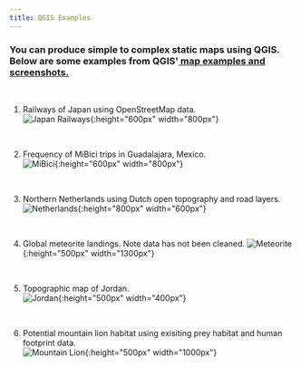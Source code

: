 ```yaml
---
title: QGIS Examples
---
```


<h3 text-align="left">You can produce simple to complex static maps using QGIS. Below are some examples from QGIS'<a href="https://qgis.org/en/site/about/screenshots.html"> map examples and screenshots.</a></h3>

<br>

1. Railways of Japan using OpenStreetMap data.<br/> ![Japan Railways](/qgis/img/japan_railways.png){:height="600px" width="800px"}
<br/>

2. Frequency of MiBici trips in Guadalajara, Mexico.<br/> ![MiBici](/qgis/img/guadalajara.png){:height="600px" width="800px"}
<br/>

3. Northern Netherlands using Dutch open topography and road layers.<br/> ![Netherlands](/qgis/img/groningen.jpg){:height="800px" width="600px"}
<br/>

4. Global meteorite landings. Note data has not been cleaned. ![Meteorite](/qgis/img/meteorite.png){:height="500px" width="1300px"}
<br/>

5. Topographic map of Jordan.<br/> ![Jordan](/qgis/img/jordan.jpg){:height="500px" width="400px"}
<br/>

6. Potential mountain lion habitat using exisiting prey habitat and human footprint data.<br/> ![Mountain Lion](/qgis/img/mountain_lion.jpg){:height="500px" width="1000px"}<br/>
